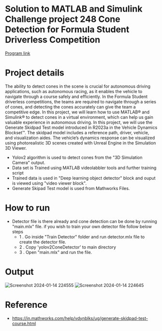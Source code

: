 # Solution to MATLAB and Simulink Challenge project 248 Cone Detection for Formula Student Driverless Competition

[Program link](https://github.com/mathworks/MATLAB-Simulink-Challenge-Project-Hub/tree/main/projects/Cone%20Detection%20for%20Formula%20Student%20Driverless%20Competition)


# Project details
The ability to detect cones in the scene is crucial for autonomous driving applications, such as autonomous racing, as it enables the vehicle to navigate through a course safely and efficiently. In the Formula Student driverless competitions, the teams are required to navigate through a series of cones, and detecting the cones accurately can give the team a competitive edge. In this project, we will learn how to use MATLAB® and Simulink® to detect cones in a virtual environment, which can help us gain valuable experience in autonomous driving.
In this project, we will use the Generate Skidpad Test model introduced in R2023a in the Vehicle Dynamics Blockset™. The skidpad model includes a reference path, driver, vehicle, and visualization aides. The vehicle’s dynamics response can be visualized using photorealistic 3D scenes created with Unreal Engine in the Simulation 3D Viewer.
- Yolov2 algorithm is used to detect cones from the "3D Simulation Camera" output.
- Data set is Trained using MATLAB videolabbler tools and further training script
- Trained data is used in "Deep learning object detector" block and ouput is viewed using "video viewer block".
- Generate Skipad Test model is used from Mathworks Files.

# How to run 
- Detector file is there already and cone detection can be done by running "main.mlx" file. if you wish to train your own detector file follow below steps
   - 1 . Go inside "Train Detector" folder and run detector.mlx file to create the detector file.
   - 2 . Copy 'yolov2ConeDetector' to main directory
   - 3 . Open "main.mlx" and run the file.

# Output
![Screenshot 2024-01-14 224555](https://github.com/vivinvarshans/Cone-Detection-MathWork-Assignment/assets/81176289/a065704d-8cc8-4554-9e7c-99bf6900fe57)
![Screenshot 2024-01-14 224645](https://github.com/vivinvarshans/Cone-Detection-MathWork-Assignment/assets/81176289/3101ae84-960f-4592-9d0b-2bfecf80e6b4)

  
# Reference
- https://in.mathworks.com/help/vdynblks/ug/generate-skidpad-test-course.html


